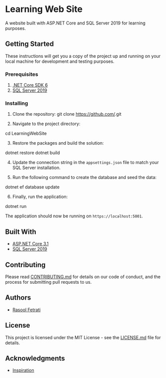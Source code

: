 # Learning Web Site

A website built with ASP.NET Core and SQL Server 2019 for learning purposes.

## Getting Started

These instructions will get you a copy of the project up and running on your local machine for development and testing purposes.

### Prerequisites

1. [.NET Core SDK 6](https://dotnet.microsoft.com/download/dotnet-core)
2. [SQL Server 2019](https://www.microsoft.com/en-us/sql-server/sql-server-downloads)

### Installing

1. Clone the repository:
git clone https://github.com/<repo>.git

2. Navigate to the project directory:

cd LearningWebSite

3. Restore the packages and build the solution:

dotnet restore
dotnet build

4. Update the connection string in the `appsettings.json` file to match your SQL Server installation.

5. Run the following command to create the database and seed the data:

dotnet ef database update

6. Finally, run the application:

dotnet run

The application should now be running on `https://localhost:5001`.

## Built With

- [ASP.NET Core 3.1](https://docs.microsoft.com/en-us/aspnet/core/?view=aspnetcore-3.1)
- [SQL Server 2019](https://docs.microsoft.com/en-us/sql/sql-server/?view=sql-server-ver15)

## Contributing

Please read [CONTRIBUTING.md](https://github.com/<repo>/blob/master/CONTRIBUTING.md) for details on our code of conduct, and the process for submitting pull requests to us.



## Authors

- [Rasool Fetrati](https://github.com/<rasoolfetrati>)

## License

This project is licensed under the MIT License - see the [LICENSE.md](https://github.com/<repo>/blob/master/LICENSE) file for details.

## Acknowledgments

- [Inspiration](https://github.com/<repo>)

